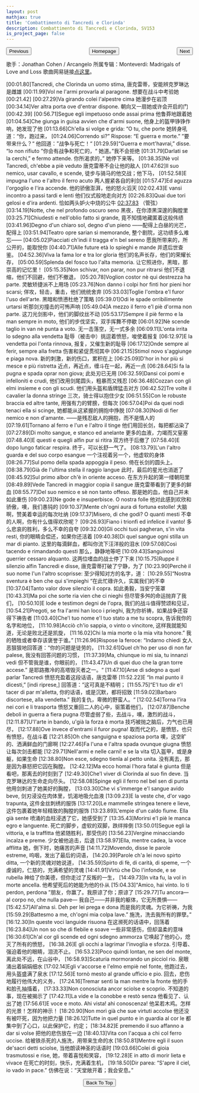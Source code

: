```yaml
---
layout: post
mathjax: true
title: 'Combattimento di Tancredi e Clorinda'
description: Combattimento di Tancredi e Clorinda, SV153
is_project_page: false
---
```



<p style="text-align:center;">
<button type="button" onclick="window.location.href='index.html';">Homepage</button>
<span style="float:left;"><button type="button" onclick="alert('This is the first chapter!')">Previous</button></span>
<span style="float:right;"><button type="button" onclick="window.location.href='ch3.html';">Next</button></span>
</p>

歌手：Jonathan Cohen / Arcangelo
所属专辑：Monteverdi: Madrigals of Love and Loss
歌曲网易链接[点这里](https://music.163.com/#/song?id=28488849&userid=260836688)。

[00:01.80]Tancredi, che Clorinda un uomo stima,   唐克雷蒂，安能辨克罗琳达是雌雄
[00:11.99]Vol ne l'armi provarla al paragone.   想要在战斗中考验她
[00:21.42]
[00:27.29]Va girando colei l'alpestre cima   她漫步在岩顶
[00:34.14]Ver altra porta ove d'entrar dispone.   朝向又一扇她或许会开启的门
[00:42.39]
[00:56.71]Segue egli impetuoso onde assai prima   他鲁莽地跟着她
[01:04.54]Che giunga in guisa avvien che d'armi suone,   他身上的盔甲铮铮作响，她发现了他
[01:13.66]Ch'ella si volge e grida: “O tu, che porte   她转身吼道：“你，跑过来，
[01:24.06]Correndo sì?” Rispose: “E guerra e morte.”   ”要带来什么？“ 他回道：”战争与死亡！“
[01:29.59]“Guerra e mort'havrai,” disse. “Io non rifiuto   ”你会有战争和死亡的，“ 她道。”我不会拒绝
[01:31.79]Darlati se la cerchi,” e fermo attende.   你所渴求的，” 她停下来等。
[01:38.35]Nè vol Tancredi, ch'ebbe a piè veduto   唐克雷蒂不会让他的敌人
[01:47.62]Il suo nemico, usar cavallo, e scende,   徒步与骑马的他交战；他下马，
[01:52.58]E impugna l'uno e l'altro il ferro acuto   两人握紧各自的利剑
[01:57.47]Ed aguzza l'orgoglio e l'ira accende.   他的骄傲澎湃，他的怒火滔天
[02:02.43]E vansi incontro a passi tardi e lenti   他们仪式般地走向对方
[02:26.83]Quai due tori gelosi e d'ira ardenti.   恰如两头妒火中烧的公牛
[02:37.83](Sinfonia)   （管弦）
[03:14.19]Notte, che nel profondo oscuro seno   黑夜，在你漆黑深邃的胸膛里
[03:25.71]Chiudesti e nell'oblio fatto sì grande,   竟不知情地藏匿着这般伟绩
[03:41.96]Degno d'un chiaro sol, degno d'un pieno   ——配得上白昼的光芒，配得上
[03:51.94]Teatro opre sarian sì memorande,   整个剧院，这功绩多么难忘——
[04:05.02]Piacciati ch'indi il tragga e'n bel sereno   愿我所带来的，所公开的，能取悦你
[04:40.71]Alle future età lo spieghi e mande   并遗后世查鉴。
[04:52.36]Viva la fama lor e tra lor gloria   他们的名声长存，他们的荣耀长存，
[05:00.59]Splenda del fosco tuo l'alta memoria.   让它照进你，黑暗，那崇高的记忆里！
[05:15.35]Non schivar, non parar, non pur ritrarsi   他们不退缩，他们不回避，他们不撤退，
[05:20.78]Voglion costor nè qui destrezza ha parte.   灵敏矫捷派不上用场
[05:23.76]Non danno i colpi hor finti hor pieni hor scarsi;   佯攻，轻击，重击，他们统统舍弃
[05:33.03]Toglie l'ombra e'l furor l'uso dell'arte.   黑暗和愤懑杜绝了策略
[05:39.01]Odi le spade orribilimente urtarsi   听那剑刃撞击的可怖声响
[05:49.04]A mezzo il ferro e'l piè d'orma non parte.   这刀光剑影中，他们的脚纹丝不动
[05:53.17]Sempre il piè fermo e la man sempre in moto,   他们的步伐坚实，双手挥舞不停歇
[06:01.92]Nè scende taglio in van nè punta a voto.   无一击落空，无一式多余
[06:09.11]L'onta irrita lo sdegno alla vendetta   耻辱（被击中）挑逗着愤怒，唆使着报复
[06:12.97]E la vendetta poi l'onta rinnova,   报复，又催生新的耻辱
[06:17.12]Onde sempre al ferir, sempre alla fretta   伤害和紧促贯彻其中
[06:21.15]Stimol novo s'aggiunge e piaga nova.   新的刺激，新的伤口，累积在上
[06:25.09]D'hor in hor più si mesce e più ristretta   近点，再近点，缠斗在一起，再近一点
[06:28.64]Si fa la pugna e spada oprar non giova;   此处刃已无用
[06:32.59]Dansi coi pomi e infelloniti e crudi,   他们改用剑尾圆头，粗暴而又残忍
[06:36.48]Cozzan con gli elmi insieme e con gli scudi.   他们用头盔和盾牌猛击对方
[06:42.52]Tre volte il cavalier la donna stringe   三次，骑士得以抱住少女
[06:51.55]Con le robuste braccia ed altre tante,   用强有力的臂膀，但每次
[06:57.04]Poi da quei nodi tenaci ella si scinge,   她都能从这紧握的拥抱中挣脱
[07:08.30]Nodi di fier nemico e non d'amante.   ——是残忍敌人的拥抱，而不是情人的
[07:19.61]Tornano al ferro e l'un e l'altro il tinge   他们用回长剑，每把都沾染了
[07:27.89]Di molto sangue, e stanco ed anelante   更多的血液，力竭而又窒塞
[07:48.40]E questi e quegli alfin pur si ritira   双方终于后撤了
[07:58.40]E dopo lungo faticar respira.   终于，可以长舒一气了。
[08:13.79]L'un l'altro guarda e del suo corpo esangue   一个注视着另一个，他虚软的身体
[08:26.77]Sul pomo della spada appoggia il peso.   倚在长剑的圆头上。
[08:38.79]Già de l'ultima stella il raggio langue   此时，最后的星光也消逝了
[08:45.92]Sul primo albor ch'è in oriente acceso.   在东方升起的第一缕朝阳里
[08:49.89]Vede Tancredi in maggior copia il sangue   唐克雷蒂看到了更多的鲜血
[08:55.77]Del suo nemico e sè non tanto offeso.   那是她的血，他自己并未如此重伤
[09:00.23]Ne gode e insuperbisce. O nostra folle   他对此感到欢欣和骄傲，噢，我们愚钝的
[09:10.37]Mente ch'ogni aura di fortuna estolle!   大脑啊，赞美着幸运的每次吐纳
[09:17.37]Misero, di che godi? O quanti mesti   不幸的人啊，你有什么值得欢欣呢？
[09:26.93]Fiano i trionfi ed infelice il vanto!   多么悲哀的胜利，多么不幸的自夸
[09:32.00]Gli occhi tuoi pagheran, s'in vita resti,   你的眼睛会偿还，如果你还活着
[09:40.38]Di quel sangue ogni stilla un mar di pianto.   这里的每滴鲜血，都叫你流下汪洋般的泪水
[09:57.08]Così tacendo e rimandando questi   那么，静静地等吧
[10:09.43]Sanguinosi guerrier cessaro alquanto.   这两位嗜血的战士停了下来
[10:15.75]Ruppe il silenzio alfin Tancredi e disse,   唐克雷蒂打破了宁静，为了
[10:23.90]Perchè il suo nome l'un l'altro scoprisse:   至少得知对方的名字，道：
[10:29.55]“Nostra sventura è ben che qui s'impieghi   “在此忙碌许久，实属我们的不幸
[10:37.04]Tanto valor dove silenzio il copra.   如此勇毅，当安宁笼罩
[10:43.31]Ma poi che sorte ria vien che ci nieghi   但尽管多舛的命运抛弃了我们，
[10:50.10]E lode e testimon degni de l'opra,   我们的战斗值得赞颂和见证，
[10:54.21]Pregoti, se fra l'armi han loco i prieghi,   我为你祈祷，如果战争还容得下祷告者
[11:03.40]Che'l tuo nome e'l tuo stato a me tu scopra,   告诉我你的名字和地位，
[11:10.98]Acciò ch'io sappia, o vinto o vincitore,   这样我就能知道，无论是败北还是凯旋，
[11:16.02]Chi la mia morte o la mia vita honore.”   我的牺牲或者幸存该褒誉于谁。”
[11:26.96]Rispose la feroce: “Indarno chiedi   女人恶狠狠地回答道：“你的问题是徒劳的，
[11:32.61]Quel ch'ho per uso di non far palese,   我没有回答问题的习惯，
[11:37.39]Ma, chiunque io mi sia, tu innanzi vedi   但不管我是谁，你眼前的，
[11:43.47]Un di quei duo che la gran torre accese.”   是耶路撒冷的高塔毁灭者之一。“
[11:47.10]Arse di sdegno a quel parlar Tancredi   愤怒充盈着这段话语，唐克雷蒂
[11:52.22]E “In mal punto il dicesti,” [indi riprese,]   回答道：”这可真是不精明；
[11:55.75]“E'l tuo dir e'l tacer di par m'alletta,   你的话语，或是沉默，都将招致
[11:59.02]Barbaro discortese, alla vendetta.”   我的复仇，卑微的野蛮人。“
[12:02.54]Torna l'ira nei cori e li trasporta   愤怒又重回二人的心中，驱策着他们，
[12:07.87]Benche deboli in guerra a fiera pugna   尽管虚弱了些，去战斗，噢，激烈的战斗，
[12:11.87]U'l'arte in bando, u'già la forza è morta   技巧被抛之脑后，力气也已用尽，
[12:17.88]Ove invece d'entrami il furor pugna!   取而代之的，是愤怒，也只有愤怒，在战斗着
[12:21.85]Oh che sanguigna e spaziosa porta   噢，这空旷的、洒满鲜血的门廊啊
[12:27.46]Fa l'una e l'altra spada ovunque giugna   愤怒让每次剑击都能
[12:29.71]Nell'armi e nelle carni! e se la vita   切入盔甲，或是身躯，如果生命
[12:38.80]Non esce, sdegno tienla al petto unita.   没有离去，那是因为暴怒把它囚在胸膛。
[12:42.12]Ma ecco homai l'hora fatal è giunta   但是看吧，那离去的时刻到了
[12:49.30]Che'l viver di Clorinda al suo fin deve.   当克罗琳达的生命走向尽头。
[12:58.08]Spinge egli il ferro nel bel sen di punta   他用剑刺进了她美好的胸膛，
[13:03.30]Che vi s'immerge e'l sangue avido beve,   剑刃浸没在肉体里，饥渴地吸允血液
[13:09.23]E la veste che, d'or vago trapunta,   这件金丝刺绣的服饰
[13:17.20]Le mammelle stringea tenere e lieve,   这件包裹着她年轻精致的胸膛的服饰
[13:23.89]L'empie d'un caldo fiume. Ella già sente   喷涌的血柱浸透了它，她感受到了
[13:35.43]Morirsi e'l piè le manca egro e languente.   死亡的脚步，虚软的双脚，跌绊摔倒
[13:50.01]Segue egli la vittoria, e la traffitta   他紧随胜利，那受伤的
[13:56.23]Vergine minacciando incalza e preme.   少女被他追击，后退
[13:58.97]Ella, mentre cadea, la voce afflitta   她，倒下时，她痛苦的声音
[14:11.72]Movendo, disse le parole estreme,   呜咽，发出了最后的词语，
[14:20.39]Parole ch'a lei novo spirto ditta,   一个新的灵魂对她说道，
[14:35.59]Spirto di fè, di carità, di speme,   一个虔诚的，仁慈的，充满希望的灵魂
[14:41.91]Virtù che Dio l'infonde, e se rubella   神给了你美德，但你走过了反叛的一生，
[14:49.73]In vita fu, la vol in morte ancella.   他希望死后的她能为他的仆从
[15:04.33]“Amico, hai vinto. Io ti perdon, perdona   ”朋友，你赢了。我原谅了你；原谅了
[15:29.77]Tu ancora—al corpo no, che nulla pave—   我自己——并非我的躯体，它无所畏惧——
[15:42.57]All'alma sì. Deh per lei prega e dona   而是我的灵魂。为它祈祷，为我
[15:59.29]Battesmo a me, ch'ogni mia colpa lave.”   施洗，洗去我所有的罪孽。”
[16:12.30]In queste voci languide risuona   在这濒死的话语中，回荡着
[16:23.84]Un non so che di flebile e soave   一些非常感伤，但却温柔的意味
[16:30.61]Ch'al cor gli scende ed ogni sdegno ammorza   它唤起了他的心，熄灭了所有的愤怒，
[16:38.26]E gli occhi a lagrimar l'invoglia e sforza.   引导着、强迫着他的眼睛，泪流不止。
[16:53.23]Poco quindi lontan, ne sen del monte,   离此处不远，在山谷中，
[16:58.93]Scaturia mormorando un picciol rio.   泉眼涌出着娟娟细水
[17:02.14]Egli v'accorse e l'elmo empiè nel fonte,   他跑过去，用头盔盛满了泉水
[17:12.56]E tornò mesto al grande ufficio e pio.   回去，悲伤地履行他伟大的义务，
[17:24.16]Tremar sentì la man mentre la fronte   他的手和脸孔抽搐着，
[17:33.33]Non conosciuta ancor sciolse e scoprio.   不知道的事，现在被揭示了
[17:42.11]La vide e la conobbe e restò senza   他看见了、认出了她
[17:56.61]E voce e moto. Ahi vista! ahi conoscenza!   他呆若木鸡。怎样的光景！怎样的神示！
[18:20.90]Non morì già che sue virtuti accolse   他还没有被吓死，因为他把力量
[18:26.12]Tutte in quel punto e in guardia al cor le   都集中到了心口，以此保护它，约定；
[18:34.82]E premendo il suo affanno a dar si volse   把他的悲伤放在一边
[18:40.13]Vita con l'acqua a chi col ferro uccise.   给被铁杀死的人施洗，用带来生命的水
[18:50.81]Mentre egli il suon de'sacri detti sciolse,   当他朗读神圣的话语时
[19:03.66]Colei di gioia trasmutossi e rise,   她，带着喜悦和笑容，
[19:12.28]E in atto di morir lieta e vivace   在死亡的时刻，快乐，充满着生机，
[19:18.50]Dir parea: “S'apre il ciel, io vado in pace.”   仿佛在说：“天堂敞开着；我会安息。”

<p style="text-align:center;">
<button type="button" onclick="window.location.href='#top';">Back To Top</button>
<p>

